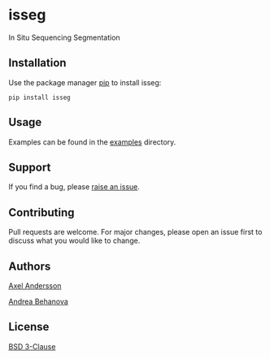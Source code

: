 # isseg

In Situ Sequencing Segmentation

## Installation

Use the package manager [pip](https://pip.pypa.io/en/stable/) to install isseg:

    pip install isseg

## Usage

Examples can be found in the [examples](examples) directory.

## Support

If you find a bug, please [raise an issue](https://github.com/wahlby-lab/isseg/issues/new).

## Contributing

Pull requests are welcome. For major changes, please open an issue first
to discuss what you would like to change.

## Authors

[Axel Andersson](mailto:axel.andersson@it.uu.se)

[Andrea Behanova](mailto:andrea.behanova@it.uu.se)

## License

[BSD 3-Clause](https://choosealicense.com/licenses/bsd-3-clause/)
